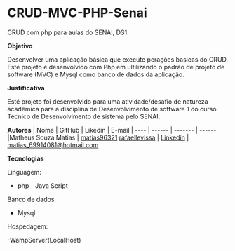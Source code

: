 # CRUD-MVC-PHP-Senai
CRUD com php para aulas do SENAI, DS1

**Objetivo**

Desenvolver uma  aplicação básica que execute perações basicas do CRUD. Esté projeto é desenvolvido com Php em ultilizando o padrão de projeto de software (MVC) e Mysql como banco de dados da aplicação.  

**Justificativa**
        
Esté projeto foi desenvolvido para uma atividade/desafio de natureza acadêmica para a disciplina de Desenvolvimento de software 1 do curso Técnico de Desenvolvimento de sistema pelo SENAI.      

**Autores**
| Nome | GitHub | Likedin | E-mail
| ---- | ------ | ------- | ------
|Matheus Souza Matias | [matias96321](https://github.com/matias96321) [rafaellevissa](https://github.com/rafaellevissa) | [Linkedin](https://www.linkedin.com/in/matheus-matias-011bb5197/) |  matias_69914081@hotmail.com

**Tecnologias**

Linguagem:

- php - Java Script

Banco de dados

- Mysql

Hospedagem:

-WampServer(LocalHost)

